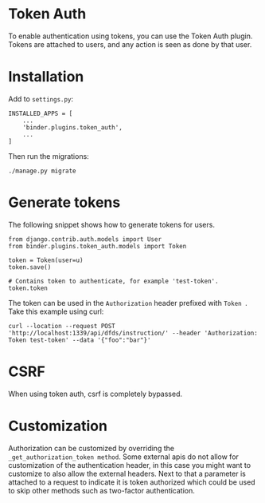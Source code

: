 # Token Auth

To enable authentication using tokens, you can use the Token Auth plugin. Tokens are attached to users, and any action is seen as done by that user.

# Installation

Add to `settings.py`:

```
INSTALLED_APPS = [
	...
	'binder.plugins.token_auth',
	...
]
```

Then run the migrations:

```
./manage.py migrate
```

# Generate tokens


The following snippet shows how to generate tokens for users.

```
from django.contrib.auth.models import User
from binder.plugins.token_auth.models import Token

token = Token(user=u)
token.save()

# Contains token to authenticate, for example 'test-token'.
token.token
```

The token can be used in the `Authorization` header prefixed with `Token `. Take this example using curl:

```
curl --location --request POST 'http://localhost:1339/api/dfds/instruction/' --header 'Authorization: Token test-token' --data '{"foo":"bar"}'
```

# CSRF

When using token auth, csrf is completely bypassed.

# Customization
Authorization can be customized by overriding the `_get_authorization_token method`. Some external apis do not allow for customization of the authentication header, in this case you might want to customize to also allow the external headers. Next to that a parameter is attached to a request to indicate it is token authorized which could be used to skip other methods such as two-factor authentication.
